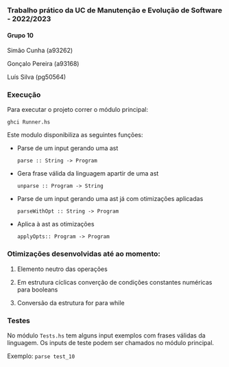 ### Trabalho prático da UC de Manutenção e Evolução de Software - 2022/2023

#### Grupo 10

Simão Cunha (a93262)

Gonçalo Pereira (a93168)

Luís Silva (pg50564)

### Execução

 Para executar o projeto correr o módulo principal:

```ghci Runner.hs```

Este modulo disponibiliza as seguintes funções:

 - Parse de um input gerando uma ast

     ```parse :: String -> Program```

- Gera frase válida da linguagem apartir de uma ast

     ```unparse :: Program -> String```

-  Parse de um input gerando uma ast já com otimizações aplicadas

    ```parseWithOpt :: String -> Program```

- Aplica à ast as otimizações

    ```applyOpts:: Program -> Program```
    
### Otimizações desenvolvidas até ao momento:

  1. Elemento neutro das operações
  
  2. Em estrutura cíclicas converção de condições constantes numéricas para booleans
  
  3. Conversão da estrutura for para while 
  
### Testes

No módulo ```Tests.hs``` tem alguns input exemplos com frases válidas da linguagem. Os inputs de teste podem ser chamados no módulo principal.

Exemplo: ```parse test_10```
